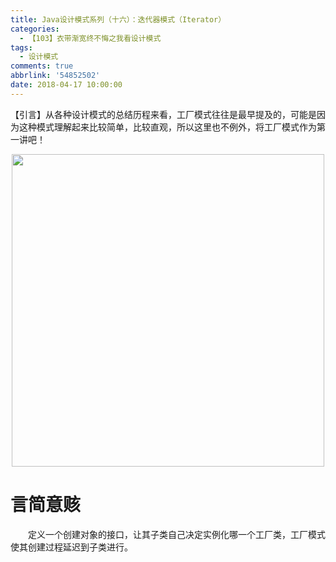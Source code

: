 ```yaml
---
title: Java设计模式系列（十六）：迭代器模式（Iterator）
categories:
  - 【103】衣带渐宽终不悔之我看设计模式
tags:
  - 设计模式
comments: true
abbrlink: '54852502'
date: 2018-04-17 10:00:00
---
```

【引言】从各种设计模式的总结历程来看，工厂模式往往是最早提及的，可能是因为这种模式理解起来比较简单，比较直观，所以这里也不例外，将工厂模式作为第一讲吧！
<div align=center><img src="/img/2018/2018-08-20-16.jpg" width="500"/></div>
<!-- more -->

# 言简意赅
&emsp;&emsp;定义一个创建对象的接口，让其子类自己决定实例化哪一个工厂类，工厂模式使其创建过程延迟到子类进行。